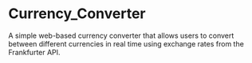 # Currency_Converter
A simple web-based currency converter that allows users to convert between different currencies in real time using exchange rates from the Frankfurter API.
